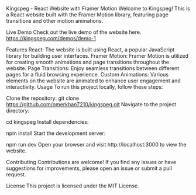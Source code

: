 Kingspeg - React Website with Framer Motion
Welcome to Kingspeg! This is a React website built with the Framer Motion library, featuring page transitions and other motion animations.

Live Demo
Check out the live demo of the website here.
https://kingspeg.com/demos/demo-1

Features
React: The website is built using React, a popular JavaScript library for building user interfaces.
Framer Motion: Framer Motion is utilized for creating smooth animations and page transitions throughout the website.
Page Transitions: Enjoy seamless transitions between different pages for a fluid browsing experience.
Custom Animations: Various elements on the website are animated to enhance user engagement and interactivity.
Usage
To run this project locally, follow these steps:

Clone the repository:
git clone https://github.com/omerkhan7210/kingspeg.git
Navigate to the project directory:

cd kingspeg
Install dependencies:

npm install
Start the development server:

npm run dev
Open your browser and visit http://localhost:3000 to view the website.

Contributing
Contributions are welcome! If you find any issues or have suggestions for improvements, please open an issue or submit a pull request.

License
This project is licensed under the MIT License.
